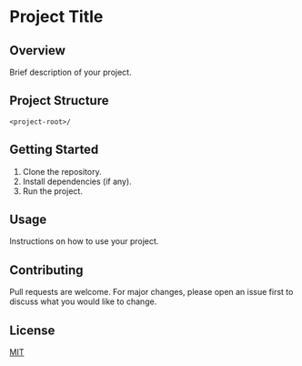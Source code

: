 # Project Title

## Overview

Brief description of your project.

## Project Structure

```
<project-root>/
```

## Getting Started

1. Clone the repository.
2. Install dependencies (if any).
3. Run the project.

## Usage

Instructions on how to use your project.

## Contributing

Pull requests are welcome. For major changes, please open an issue first to discuss what you would like to change.

## License

[MIT](LICENSE)
